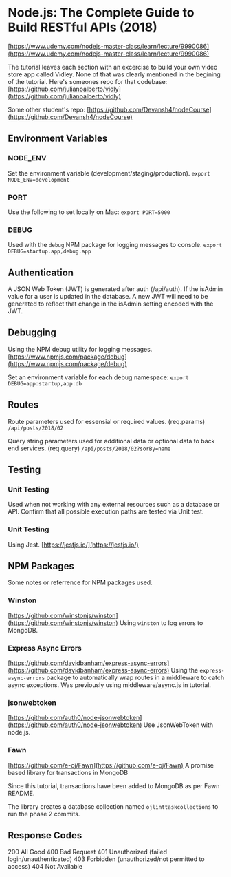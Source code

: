 # Node.js: The Complete Guide to Build RESTful APIs (2018)

[https://www.udemy.com/nodejs-master-class/learn/lecture/9990086](https://www.udemy.com/nodejs-master-class/learn/lecture/9990086)

The tutorial leaves each section with an excercise to build your own video store app called Vidley. None of that was clearly
mentioned in the begining of the tutorial. Here's someones repo for that codebase:
[https://github.com/julianoalberto/vidly](https://github.com/julianoalberto/vidly)

Some other student's repo:
[https://github.com/Devansh4/nodeCourse](https://github.com/Devansh4/nodeCourse)

## Environment Variables

### NODE_ENV
Set the environment variable (development/staging/production).
`export NODE_ENV=development`

### PORT
Use the following to set locally on Mac:
`export PORT=5000`

### DEBUG
Used with the `debug` NPM package for logging messages to console.
`export DEBUG=startup.app,debug.app`


## Authentication
A JSON Web Token (JWT) is generated after auth (/api/auth). If the isAdmin value for a
user is updated in the database. A new JWT will need to be generated to reflect that
change in the isAdmin setting encoded with the JWT.


## Debugging

Using the NPM debug utility for logging messages.
[https://www.npmjs.com/package/debug](https://www.npmjs.com/package/debug)

Set an environment variable for each debug namespace:
`export DEBUG=app:startup,app:db`


## Routes

Route parameters used for essensial or required values. (req.params)
```/api/posts/2018/02```

Query string parameters used for additional data or optional data to back end services. (req.query)
```/api/posts/2018/02?sorBy=name```


## Testing

### Unit Testing
Used when not working with any external resources such as a database or API.
Confirm that all possible execution paths are tested via Unit test.

### Unit Testing
Using Jest.
[https://jestjs.io/](https://jestjs.io/)

## NPM Packages
Some notes or referrence for NPM packages used.

### Winston
[https://github.com/winstonjs/winston](https://github.com/winstonjs/winston)
Using `winston` to log errors to MongoDB.

### Express Async Errors
[https://github.com/davidbanham/express-async-errors](https://github.com/davidbanham/express-async-errors)
Using the `express-async-errors` package to automatically wrap routes in a middleware to
catch async exceptions. Was previously using middleware/async.js in tutorial.

### jsonwebtoken
[https://github.com/auth0/node-jsonwebtoken](https://github.com/auth0/node-jsonwebtoken)
Use JsonWebToken with node.js.

### Fawn
[https://github.com/e-oj/Fawn](https://github.com/e-oj/Fawn)
A promise based library for transactions in MongoDB

Since this tutorial, transactions have been added to MongoDB as per Fawn README.

The library creates a database collection named `ojlinttaskcollections` to run the phase 2 commits.


## Response Codes
200 All Good
400 Bad Request
401 Unauthorized (failed login/unauthenticated)
403 Forbidden (unauthorized/not permitted to access)
404 Not Available


